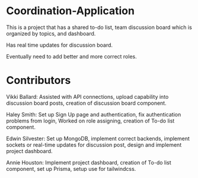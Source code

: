 # Coordination-Application

This is a project that has a shared to-do list, team discussion board which is organized by topics, and dashboard.

Has real time updates for discussion board.

Eventually need to add better and more correct roles.

# Contributors

Vikki Ballard: Assisted with API connections, upload capability into discussion board posts, creation of discussion board component.

Haley Smith: Set up Sign Up page and authentication, fix authentication problems from login, Worked on role assigning, creation of To-do list component.

Edwin Silvester: Set up MongoDB, implement correct backends, implement sockets or real-time updates for discussion post, design and implement project dashboard.

Annie Houston: Implement project dashboard, creation of To-do list component, set up Prisma, setup use for tailwindcss.
